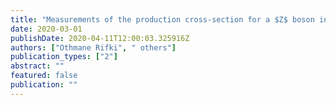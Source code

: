 ```yaml
---
title: "Measurements of the production cross-section for a $Z$ boson in association with $b$-jets in proton-proton collisions at $sqrts = 13$ TeV with the ATLAS detector"
date: 2020-03-01
publishDate: 2020-04-11T12:00:03.325916Z
authors: ["Othmane Rifki", " others"]
publication_types: ["2"]
abstract: ""
featured: false
publication: ""
---
```


